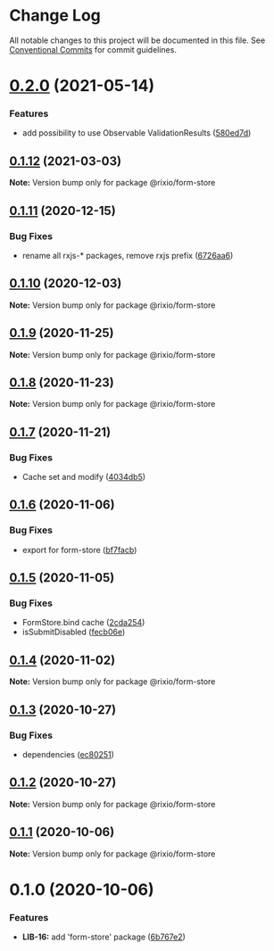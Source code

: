 # Change Log

All notable changes to this project will be documented in this file.
See [Conventional Commits](https://conventionalcommits.org) for commit guidelines.

# [0.2.0](https://github.com/roborox/rixio/compare/@rixio/form-store@0.1.12...@rixio/form-store@0.2.0) (2021-05-14)


### Features

* add possibility to use Observable ValidationResults ([580ed7d](https://github.com/roborox/rixio/commit/580ed7de9d16e11e2f2072623703826e0632c60d))





## [0.1.12](https://github.com/roborox/rixio/compare/@rixio/form-store@0.1.11...@rixio/form-store@0.1.12) (2021-03-03)

**Note:** Version bump only for package @rixio/form-store





## [0.1.11](https://github.com/roborox/rixio/compare/@rixio/form-store@0.1.10...@rixio/form-store@0.1.11) (2020-12-15)


### Bug Fixes

* rename all rxjs-* packages, remove rxjs prefix ([6726aa6](https://github.com/roborox/rixio/commit/6726aa62b7b7b9b74cef48030468a6eddbce1545))





## [0.1.10](https://github.com/roborox/rixio/compare/@rixio/form-store@0.1.9...@rixio/form-store@0.1.10) (2020-12-03)

**Note:** Version bump only for package @rixio/form-store





## [0.1.9](https://github.com/roborox/rixio/compare/@rixio/form-store@0.1.8...@rixio/form-store@0.1.9) (2020-11-25)

**Note:** Version bump only for package @rixio/form-store





## [0.1.8](https://github.com/roborox/rixio/compare/@rixio/form-store@0.1.7...@rixio/form-store@0.1.8) (2020-11-23)

**Note:** Version bump only for package @rixio/form-store





## [0.1.7](https://github.com/roborox/rixio/compare/@rixio/form-store@0.1.6...@rixio/form-store@0.1.7) (2020-11-21)


### Bug Fixes

* Cache set and modify ([4034db5](https://github.com/roborox/rixio/commit/4034db578f4e75ab71d4cf5fc919ceb77f5232c7))





## [0.1.6](https://github.com/roborox/rixio/compare/@rixio/form-store@0.1.5...@rixio/form-store@0.1.6) (2020-11-06)


### Bug Fixes

* export for form-store ([bf7facb](https://github.com/roborox/rixio/commit/bf7facb2e1ee6c0a59dff958e19b5af48dd1395c))





## [0.1.5](https://github.com/roborox/rixio/compare/@rixio/form-store@0.1.4...@rixio/form-store@0.1.5) (2020-11-05)


### Bug Fixes

* FormStore.bind cache ([2cda254](https://github.com/roborox/rixio/commit/2cda2548c8b8a791a11cdd153683ae995d1fe712))
* isSubmitDisabled ([fecb06e](https://github.com/roborox/rixio/commit/fecb06ee734fb92e1bad5f738051342f54829ffd))





## [0.1.4](https://github.com/roborox/rixio/compare/@rixio/form-store@0.1.3...@rixio/form-store@0.1.4) (2020-11-02)

**Note:** Version bump only for package @rixio/form-store





## [0.1.3](https://github.com/roborox/rixio/compare/@rixio/form-store@0.1.2...@rixio/form-store@0.1.3) (2020-10-27)


### Bug Fixes

* dependencies ([ec80251](https://github.com/roborox/rixio/commit/ec80251362638bb5f7108ebd090ba4a1f245a55e))





## [0.1.2](https://github.com/roborox/rixio/compare/@rixio/form-store@0.1.1...@rixio/form-store@0.1.2) (2020-10-27)

**Note:** Version bump only for package @rixio/form-store





## [0.1.1](https://github.com/roborox/rixio/compare/@rixio/form-store@0.1.0...@rixio/form-store@0.1.1) (2020-10-06)

**Note:** Version bump only for package @rixio/form-store





# 0.1.0 (2020-10-06)


### Features

* **LIB-16:** add 'form-store' package ([6b767e2](https://github.com/roborox/rixio/commit/6b767e2bdae8a1154bfc276d7f39018e7fd261d6))
